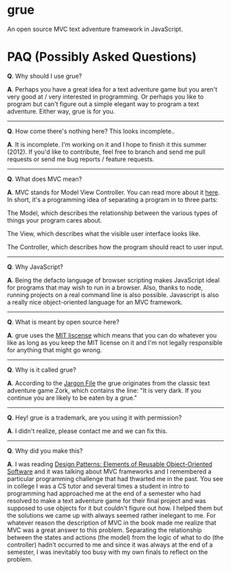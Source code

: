 **grue**
====

An open source MVC text adventure framework in JavaScript.

PAQ (Possibly Asked Questions)
====

**Q**. Why should I use grue?

**A**. Perhaps you have a great idea for a text adventure game but you aren't very
good at / very interested in programming.  Or perhaps you like to program but
can't figure out a simple elegant way to program a text adventure.  Either way,
grue is for you.

---

**Q**. How come there's nothing here?  This looks incomplete..

**A**. It is incomplete.  I'm working on it and I hope to finish it this summer (2012).
If you'd like to contribute, feel free to branch and send me pull requests or send
me bug reports / feature requests.

---

**Q**. What does MVC mean?

**A**. MVC stands for Model View Controller.  You can read more about it [here](http://en.wikipedia.org/wiki/Model%E2%80%93view%E2%80%93controller).
In short, it's a programming idea of separating a program in to three parts:

The Model, which describes the relationship between the various types of things
your program cares about.

The View, which describes what the visible user interface looks like.

The Controller, which describes how the program should react to user input.

---

**Q**. Why JavaScript?

**A**. Being the defacto language of browser scripting makes JavaScript ideal for
programs that may wish to run in a browser.  Also, thanks to node, running projects
on a real command line is also possible.  Javascript is also a really nice
object-oriented language for an MVC framework.

---

**Q**. What is meant by open source here?

**A**. grue uses the [MIT liscense](http://en.wikipedia.org/wiki/Mit_license) which means
that you can do whatever you like as long as you keep the MIT license on it and I'm
not legally responsible for anything that might go wrong.

---

**Q**. Why is it called grue?

**A**. According to the [Jargon File](http://www.catb.org/jargon/html/G/grue.html) the grue
originates from the classic text adventure game Zork, which contains the line:
"It is very dark. If you continue you are likely to be eaten by a grue."

---

**Q**. Hey! grue is a trademark, are you using it with permission?

**A**. I didn't realize, please contact me and we can fix this.

---

**Q**. Why did you make this?

**A**. I was reading [Design Patterns: Elements of Reusable Object-Oriented Software](http://www.amazon.com/Design-Patterns-Elements-Reusable-Object-Oriented/dp/0201633612/ref=sr_1_1?ie=UTF8&qid=1338587436&sr=8-1)
and it was talking about MVC frameworks and I remembered a particular programming
challenge that had thwarted me in the past.  You see in college I was a CS tutor
and several times a student in intro to programming had approached me at the end of a
semester who had resolved to make a text adventure game for their final project and
was supposed to use objects for it but couldn't figure out how.  I helped them but the
solutions we came up with always seemed rather inelegant to me.  For whatever reason
the description of MVC in the book made me realize that MVC was a great answer to this
problem.  Separating the relationship between the states and actions (the model) from
the logic of what to do (the controller) hadn't occurred to me and since it was always
at the end of a semester, I was inevitably too busy with my own finals to reflect on
the problem.
